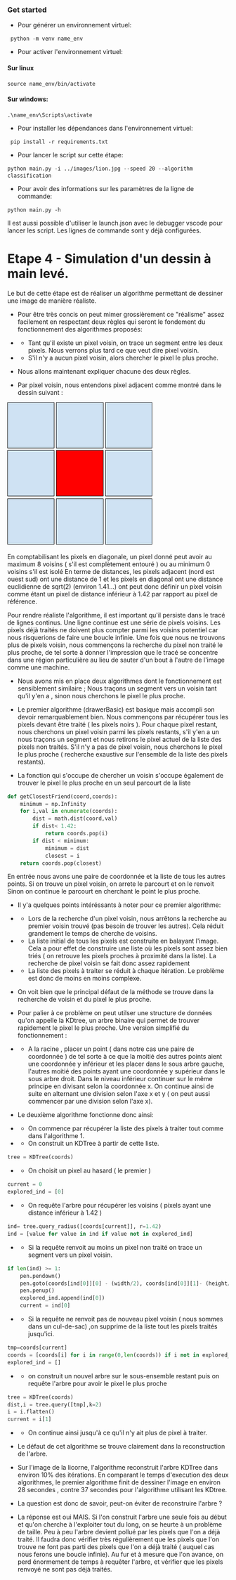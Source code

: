 ### Get started
- Pour générer un environnement virtuel:
```
 python -m venv name_env
```
- Pour activer l'environnement virtuel:
#### Sur linux
```
source name_env/bin/activate
```
#### Sur windows:
```
.\name_env\Scripts\activate
```
- Pour installer les dépendances dans l'environnement virtuel:
```
 pip install -r requirements.txt
```
- Pour lancer le script sur cette étape:
```
python main.py -i ../images/lion.jpg --speed 20 --algorithm classification
```
- Pour avoir des informations sur les paramètres de la ligne de commande:
```
python main.py -h
```
Il est aussi possible d'utiliser le launch.json avec le debugger vscode pour lancer les script. Les lignes de commande sont y déjà configurées.

# Etape 4 - Simulation d'un dessin à main levé.

Le but de cette étape est de réaliser un algorithme permettant de dessiner une image de manière réaliste.

- Pour être très concis on peut mimer grossièrement ce "réalisme" assez facilement en respectant deux règles qui seront le fondement du fonctionnement des algorithmes proposés:
- - Tant qu'il existe un pixel voisin, on trace un segment entre les deux pixels. Nous verrons plus tard ce que veut dire pixel voisin.
- - S'il n'y a aucun pixel voisin, alors chercher le pixel le plus proche.

- Nous allons maintenant expliquer chacune des deux règles.
- Par pixel voisin, nous entendons pixel adjacent comme montré dans le dessin suivant :

![Alt text](pixelvoisin.png?raw=true "Pixel et ses voisins")

En comptabilisant les pixels en diagonale, un pixel donné peut avoir au maximum 8 voisins ( s'il est complètement entouré ) ou au minimum 0 voisins s'il est isolé
En terme de distances, les pixels adjacent (nord est ouest sud) ont une distance de 1 et les pixels en diagonal ont une distance euclidienne de sqrt(2) (environ 1.41...) ont peut donc définir un pixel voisin comme étant un pixel de distance inférieur à 1.42 par rapport au pixel de référence.

Pour rendre réaliste l'algorithme, il est important qu'il persiste dans le tracé de lignes continus. Une ligne continue est une série de pixels voisins.
Les pixels déjà traités ne doivent plus compter parmi les voisins potentiel car nous risquerions de faire une boucle infinie.
Une fois que nous ne trouvons plus de pixels voisin, nous commençons la recherche du pixel non traité le plus proche, de tel sorte à donner l'impression que le tracé se concentre dans une région particulière au lieu de sauter d'un bout à l'autre de l'image comme une machine.

- Nous avons mis en place deux algorithmes dont le fonctionnement est sensiblement similaire ; Nous traçons un segment vers un voisin tant qu'il y'en a , sinon nous cherchons le pixel le plus proche.

- Le premier algorithme (drawerBasic) est basique mais accompli son devoir remarquablement bien. Nous commençons par récupérer tous les pixels devant être traité ( les pixels noirs ). Pour chaque pixel restant, nous cherchons un pixel voisin parmi les pixels restants, s'il y'en a un nous traçons un segment et nous retirons le pixel actuel de la liste des pixels non traités. S'il n'y a pas de pixel voisin, nous cherchons le pixel le plus proche ( recherche exaustive sur l'ensemble de la liste des pixels restants).

- La fonction qui s'occupe de chercher un voisin s'occupe également de trouver le pixel le plus proche en un seul parcourt de la liste
```python
def getClosestFriend(coord,coords):
    minimum = np.Infinity
    for i,val in enumerate(coords):
        dist = math.dist(coord,val)
        if dist< 1.42:
            return coords.pop(i)
        if dist < minimum:
            minimum = dist
            closest = i
    return coords.pop(closest)
```
En entrée nous avons une paire de coordonnée et la liste de tous les autres points.
Si on trouve un pixel voisin, on arrete le parcourt et on le renvoit
Sinon on continue le parcourt en cherchant le point le plus proche.

- Il y'a quelques points intéréssants à noter pour ce premier algorithme: 
- - Lors de la recherche d'un pixel voisin, nous arrêtons la recherche au premier voisin trouvé (pas besoin de trouver les autres). Cela réduit grandement le temps de cherche de voisins.
- - La liste initial de tous les pixels est construite en balayant l'image. Cela a pour effet de construire une liste où les pixels sont assez bien triés ( on retrouve les pixels proches à proximité dans la liste). La recherche de pixel voisin se fait donc assez rapidement
- - La liste des pixels à traiter se réduit à chaque itération. Le problème est donc de moins en moins complexe.


- On voit bien que le principal défaut de la méthode se trouve dans la recherche de voisin et du pixel le plus proche.

- Pour palier à ce problème on peut utilser une structure de données qu'on appelle la KDtree, un arbre binaire qui permet de trouver rapidement le pixel le plus proche. Une version simplifié du fonctionnement : 
- - A la racine , placer un point ( dans notre cas une paire de coordonnée ) de tel sorte à ce que la moitié des autres points aient une coordonnée y inférieur et les placer dans le sous arbre gauche, l'autres moitié des points ayant une coordonnée y supérieur dans le sous arbre droit.
Dans le niveau inférieur continuer sur le même principe en divisant selon la coordonnée x. On continue ainsi de suite en alternant une division selon l'axe x et y ( on peut aussi commencer par une division selon l'axe x).

- Le deuxième algorithme fonctionne donc ainsi:
- - On commence par récupérer la liste des pixels à traiter tout comme dans l'algorithme 1.
- - On construit un KDTree à partir de cette liste.
```python
tree = KDTree(coords) 
```
- - On choisit un pixel au hasard ( le premier )
```python
current = 0
explored_ind = [0]
```
- - On requête l'arbre pour récupérer les voisins ( pixels ayant une distance inférieur à 1.42 )
```python
ind= tree.query_radius([coords[current]], r=1.42)
ind = [value for value in ind if value not in explored_ind]
```
- - Si la requête renvoit au moins un pixel non traité on trace un segment vers un pixel voisin.
```python
if len(ind) >= 1:
    pen.pendown()
    pen.goto(coords[ind[0]][0] - (width/2), coords[ind[0]][1]- (height/2))
    pen.penup()
    explored_ind.append(ind[0])
    current = ind[0]
```
- - Si la requête ne renvoit pas de nouveau pixel voisin ( nous sommes dans un cul-de-sac) ,on supprime de la liste tout les pixels traités jusqu'ici.
```python
tmp=coords[current]
coords = [coords[i] for i in range(0,len(coords)) if i not in explored_ind]
explored_ind = []
```
- -  on construit un nouvel arbre sur le sous-ensemble restant puis on requête l'arbre pour avoir le pixel le plus proche
```python
tree = KDTree(coords)
dist,i = tree.query([tmp],k=2)
i = i.flatten()
current = i[1]
```

- - On continue ainsi jusqu'à ce qu'il n'y ait plus de pixel à traiter.


- Le défaut de cet algorithme se trouve clairement dans la reconstruction de l'arbre.
- Sur l'image de la licorne, l'algorithme reconstruit l'arbre KDTree dans environ 10% des itérations. En comparant le temps d'execution des deux algorithmes, le premier algorithme finit de dessiner l'image en environ 28 secondes , contre 37 secondes pour l'algorithme utilisant les KDtree.
- La question est donc de savoir, peut-on éviter de reconstruire l'arbre ?
- La réponse est oui MAIS. Si l'on construit l'arbre une seule fois au début et qu'on cherche à l'exploiter tout du long, on se heurte à un problème de taille. Peu à peu l'arbre devient pollué par les pixels que l'on a déjà traité. Il faudra donc vérifier très régulièrement que les pixels que l'on trouve ne font pas parti des pixels que l'on a déjà traité ( auquel cas nous ferons une boucle infinie). Au fur et à mesure que l'on avance, on perd énormement de temps à requêter l'arbre, et vérifier que les pixels renvoyé ne sont pas déjà traités.

















